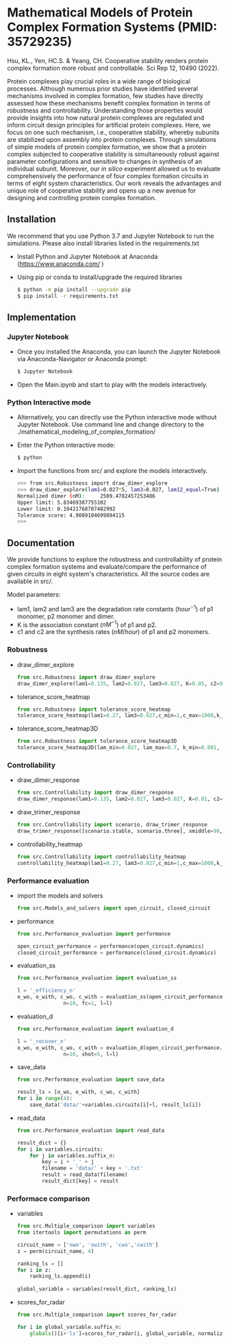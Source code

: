 # Mathematical Models of Protein Complex Formation Systems (PMID: 35729235)

Hsu, KL., Yen, HC.S. & Yeang, CH. Cooperative stability renders protein complex formation more robust and controllable. Sci Rep 12, 10490 (2022).

Protein complexes play crucial roles in a wide range of biological processes. Although numerous prior studies have identified several mechanisms involved in complex formation, few studies have directly assessed how these mechanisms benefit complex formation in terms of robustness and controllability. Understanding those properties would provide insights into how natural protein complexes are regulated and inform circuit design principles for artificial protein complexes. Here, we focus on one such mechanism, i.e., cooperative stability, whereby subunits are stabilized upon assembly into protein complexes. Through simulations of simple models of protein complex formation, we show that a protein complex subjected to cooperative stability is simultaneously robust against parameter configurations and sensitive to changes in synthesis of an individual subunit. Moreover, our *in silico* experiment allowed us to evaluate comprehensively the performance of four complex formation circuits in terms of eight system characteristics. Our work reveals the advantages and unique role of cooperative stability and opens up a new avenue for designing and controlling protein complex formation. 


## Installation

We recommend that you use Python 3.7 and Jupyter Notebook to run the simulations.  Please also install libraries listed in the requirements.txt 

- Install Python and Jupyter Notebook at Anaconda (https://www.anaconda.com/ )

- Using pip or conda to install/upgrade the required libraries

  ```bash
  $ python -m pip install --upgrade pip
  $ pip install -r requirements.txt
  ```

## Implementation

### Jupyter Notebook

- Once you installed the Anaconda, you can launch the Jupyter Notebook via Anaconda-Navigator or Anaconda prompt:

  ```bash
  $ Jupyter Notebook
  ```

- Open the Main.ipynb and start to play with the models interactively.

### Python Interactive mode

- Alternatively, you can directly use the Python interactive mode without Jupyter Notebook. Use command line and change directory to the ./mathematical_modeling_of_complex_formation/

- Enter the Python interactive mode:

  ```bash
  $ python 
  ```

- Import the functions from src/ and explore the models interactively.

  ```bash
  >>> from src.Robustness import draw_dimer_explore
  >>> draw_dimer_explore(lam1=0.027*5, lam3=0.027, lam12_equal=True)
  Normalized dimer (nM):	 2509.4782457253486
  Upper limit: 5.83469387755102
  Lower limit: 0.19421768707482992
  Tolerance score: 4.9089104699894115
  >>>
  ```

## Documentation 

We provide functions to explore the robustness and controllability of protein complex formation systems and evaluate/compare the performance of given circuits in eight system's characteristics. All the source codes are available in src/.

Model parameters: 

- lam1, lam2 and lam3 are the degradation rate constants ($hour^{-1}$) of p1 monomer, p2 monomer and dimer.
- K is the association constant ($nM^{-1}$) of p1 and p2.
- c1 and c2 are the synthesis rates ($nM/hour$)  of p1 and p2 monomers.

### Robustness

- draw_dimer_explore

  ```python
  from src.Robustness import draw_dimer_explore
  draw_dimer_explore(lam1=0.135, lam2=0.027, lam3=0.027, K=0.05, c2=98, fold=2, lam12_equal=True, normalize=True)
  ```

- tolerance_score_heatmap

  ```python
  from src.Robustness import tolerance_score_heatmap
  tolerance_score_heatmap(lam1=0.27, lam3=0.027,c_min=1,c_max=1000,k_min=0.001,k_max=1,resolution1 = 500, resolution2=500)
  ```

- tolerance_score_heatmap3D

  ```python
  from src.Robustness import tolerance_score_heatmap3D
  tolerance_score_heatmap3D(lam_min=0.027, lam_max=0.7, k_min=0.001, k_max=1, c2=10, offset=0, resolution=100)
  ```

### Controllability

- draw_dimer_response

  ```python
  from src.Controllability import draw_dimer_response
  draw_dimer_response(lam1=0.135, lam2=0.027, lam3=0.027, K=0.01, c2=98, fold=2, lam12_equal=True, normalize=True, compare=True)
  ```

- draw_trimer_response

  ```python
  from src.Controllability import scenario, draw_trimer_response
  draw_trimer_response([scenario.stable, scenario.three], xmiddle=98, who='c3')
  ```

- controllability_heatmap 

  ```python
  from src.Controllability import controllability_heatmap
  controllability_heatmap(lam1=0.27, lam3=0.027,c_min=1,c_max=1000,k_min=0.001,k_max=1,resolution1 = 500, resolution2=500, up=True)
  ```

### Performance evaluation 

- import the models and solvers

  ```python
  from src.Models_and_solvers import open_circuit, closed_circuit
  ```

- performance

  ```python
  from src.Performance_evaluation import performance
  
  open_circuit_performance = performance(open_circuit.dynamics)
  closed_circuit_performance = performance(closed_circuit.dynamics)
  ```

- evaluation_ss

  ```python
  from src.Performance_evaluation import evaluation_ss
  
  l = '_efficiency_n'
  o_wo, o_with, c_wo, c_with = evaluation_ss(open_circuit_performance.efficiency, closed_circuit_performance.efficiency, 
                 n=10, fc=1, l=l)
  ```

- evaluation_d

  ```python
  from src.Performance_evaluation import evaluation_d
  
  l = '_recover_n'
  o_wo, o_with, c_wo, c_with = evaluation_d(open_circuit_performance.recovery_time, closed_circuit_performance.recovery_time, 
                 n=10, shot=5, l=l)
  ```

- save_data

  ```python
  from src.Performance_evaluation import save_data
  
  result_ls = [o_wo, o_with, c_wo, c_with]
  for i in range(4):
      save_data('data/'+variables.circuits[i]+l, result_ls[i])
  ```

- read_data

  ```python
  from src.Performance_evaluation import read_data
  
  result_dict = {}
  for i in variables.circuits:
      for j in variables.suffix_n:
          key = i + '_' + j
          filename = 'data/' + key + '.txt'
          result = read_data(filename)
          result_dict[key] = result
  ```

### Performace comparison 

- variables 

  ```python
  from src.Multiple_comparison import variables
  from itertools import permutations as perm 
  
  circuit_name = ['owo', 'owith', 'cwo','cwith']
  z = perm(circuit_name, 4)
  
  ranking_ls = []
  for i in z:
      ranking_ls.append(i)
      
  global_variable = variables(result_dict, ranking_ls)
  ```

- scores_for_radar

  ```python
  from src.Multiple_comparison import scores_for_radar
  
  for i in global_variable.suffix_n:
      globals()[i+'ls']=scores_for_radar(i, global_variable, normalize=True)
  ```

  







